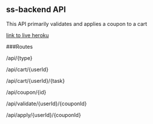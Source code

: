 ## ss-backend API

This API primarily validates and applies a coupon to a cart

[link to live heroku](https://shubham-ss-api.herokuapp.com/api/)

###Routes

/api/{type}

/api/cart/{userId}

/api/cart/{userId}/{task}

/api/coupon/{id}

/api/validate/{userId}/{couponId}

/api/apply/{userId}/{couponId}

